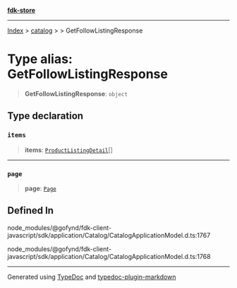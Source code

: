 [**fdk-store**](../../../README.md)
***

[Index](../../../API.md) > [catalog](../../README.md) > [<internal>](../README.md) > GetFollowListingResponse

# Type alias: GetFollowListingResponse

> **GetFollowListingResponse**: `object`

## Type declaration

### `items`

> **items**: [`ProductListingDetail`](type-alias.ProductListingDetail.md)[]

***

### `page`

> **page**: [`Page`](../../../brands/internal_/type-aliases/type-alias.Page.md)

## Defined In

node\_modules/@gofynd/fdk-client-javascript/sdk/application/Catalog/CatalogApplicationModel.d.ts:1767

node\_modules/@gofynd/fdk-client-javascript/sdk/application/Catalog/CatalogApplicationModel.d.ts:1768

***
Generated using [TypeDoc](https://typedoc.org/) and [typedoc-plugin-markdown](https://www.npmjs.com/package/typedoc-plugin-markdown)
